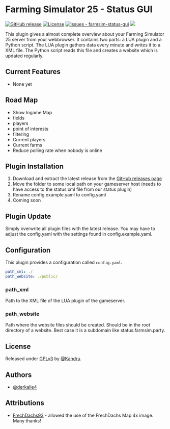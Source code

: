 # Farming Simulator 25 - Status GUI

[![GitHub release](https://img.shields.io/github/release/Kandru/farmsim-status-gui?include_prereleases=&sort=semver&color=blue)](https://github.com/Kandru/farmsim-status-gui/releases/)
[![License](https://img.shields.io/badge/License-GPLv3-blue)](#license)
[![issues - farmsim-status-gui](https://img.shields.io/github/issues/Kandru/farmsim-status-gui?color=darkgreen)](https://github.com/Kandru/farmsim-status-gui/issues)
[![](https://www.paypalobjects.com/en_US/i/btn/btn_donateCC_LG.gif)](https://www.paypal.com/donate/?hosted_button_id=C2AVYKGVP9TRG)

This plugin gives a almost complete overview about your Farming Simulator 25 server from your webbrowser. It contains two parts: a LUA plugin and a Python script. The LUA plugin gathers data every minute and writes it to a XML file. The Python script reads this file and creates a website which is updated regularly.

## Current Features

- None yet

## Road Map

- Show Ingame Map
 - fields
 - players
 - point of interests
 - filtering
- Current players
- Current farms
- Reduce polling rate when nobody is online

## Plugin Installation

1. Download and extract the latest release from the [GitHub releases page](https://github.com/Kandru/farmsim-status-gui/releases/)
2. Move the folder to some local path on your gameserver host (needs to have access to the status xml file from our status plugin)
3. Rename config.example.yaml to config.yaml
4. Coming soon

## Plugin Update

Simply overwrite all plugin files with the latest release. You may have to adjust the config.yaml with the settings found in config.example.yaml.

## Configuration

This plugin provides a configuration called `config.yaml`.

```yaml
path_xml: ./
path_website: ./public/
```

### path_xml
Path to the XML file of the LUA plugin of the gameserver.

### path_website
Path where the website files should be created. Should be in the root directory of a website. Best case it is a subdomain like status.farmsim.party.

## License

Released under [GPLv3](/LICENSE) by [@Kandru](https://github.com/Kandru).

## Authors

- [@derkalle4](https://www.github.com/derkalle4)

## Attributions

- [FrechDachs93](https://www.farming-simulator.com/mod.php?mod_id=311199&title=fs2025) - allowed the use of the FrechDachs Map 4x image. Many thanks!